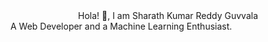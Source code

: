 <div style="text-align:center;">Hola! 👋, I am Sharath Kumar Reddy Guvvala</div> 
A Web Developer and a Machine Learning Enthusiast.
<!--
**sharathguvvala/sharathguvvala** is a ✨ _special_ ✨ repository because its `README.md` (this file) appears on your GitHub profile.

Here are some ideas to get you started:
-->
- 🔭 I’m currently working on [blogs site](https://github.com/sharathguvvala/Blogs)
- 🌱 I’m currently learning backend developement.
- 👯 I’m looking to collaborate on Project's and Hackathon's.
- 🤔 I’m looking for help with Starting of Machine Learning.
- 💬 Ask me about **Node.js, CSS, HTML, JavaScript.**
- 📫 How to reach me: [LinkedIN](www.linkedin.com/in/sharath-kumar-reddy-871ba0204)
- 😄 Pronouns: He/Him.


